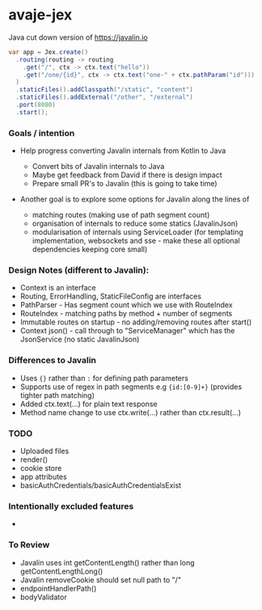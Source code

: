 # avaje-jex

Java cut down version of https://javalin.io

```java
var app = Jex.create()
  .routing(routing -> routing
    .get("/", ctx -> ctx.text("hello"))
    .get("/one/{id}", ctx -> ctx.text("one-" + ctx.pathParam("id")))
  )
  .staticFiles().addClasspath("/static", "content")
  .staticFiles().addExternal("/other", "/external")
  .port(8080)
  .start();

```

### Goals / intention

- Help progress converting Javalin internals from Kotlin to Java
    - Convert bits of Javalin internals to Java
    - Maybe get feedback from David if there is design impact
    - Prepare small PR's to Javalin (this is going to take time)

- Another goal is to explore some options for Javalin along the lines of
    - matching routes (making use of path segment count)
    - organisation of internals to reduce some statics (JavalinJson)
    - modularisation of internals using ServiceLoader (for templating implementation, websockets and sse - make these all optional dependencies keeping core small)

### Design Notes (different to Javalin):
- Context is an interface
- Routing, ErrorHandling, StaticFileConfig are interfaces
- PathParser - Has segment count which we use with RouteIndex
- RouteIndex - matching paths by method + number of segments
- Immutable routes on startup - no adding/removing routes after start()
- Context json() - call through to "ServiceManager" which has the JsonService (no static JavalinJson)

### Differences to Javalin
- Uses `{}` rather than `:` for defining path parameters
- Supports use of regex in path segments e.g `{id:[0-9]+}` (provides tighter path matching)
- Added ctx.text(...) for plain text response
- Method name change to use ctx.write(...) rather than ctx.result(...)

### TODO
- Uploaded files
- render()
- cookie store
- app attributes
- basicAuthCredentials/basicAuthCredentialsExist

### Intentionally excluded features
-


### To Review
- Javalin uses int getContentLength() rather than long getContentLengthLong()
- Javalin removeCookie should set null path to "/"
- endpointHandlerPath()
- bodyValidator
